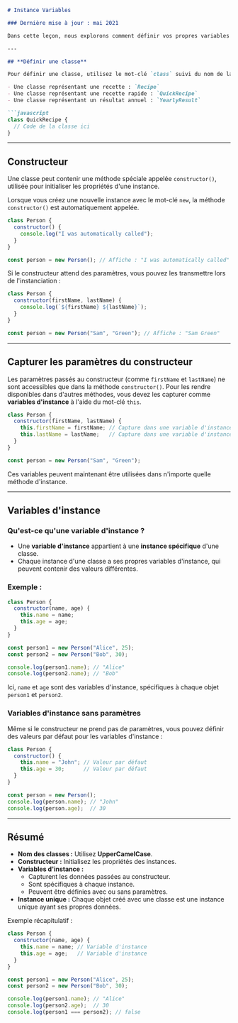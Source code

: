 ```markdown
# Instance Variables

### Dernière mise à jour : mai 2021

Dans cette leçon, nous explorons comment définir vos propres variables d'instance dans une classe. Les variables d'instance permettent de capturer des données spécifiques à chaque instance d'une classe.

---

## **Définir une classe**

Pour définir une classe, utilisez le mot-clé `class` suivi du nom de la classe. La convention pour les noms de classes est **UpperCamelCase** (aussi appelé PascalCase). Voici quelques exemples :

- Une classe représentant une recette : `Recipe`
- Une classe représentant une recette rapide : `QuickRecipe`
- Une classe représentant un résultat annuel : `YearlyResult`

```javascript
class QuickRecipe {
  // Code de la classe ici
}
```

---

## **Constructeur**

Une classe peut contenir une méthode spéciale appelée `constructor()`, utilisée pour initialiser les propriétés d'une instance.

Lorsque vous créez une nouvelle instance avec le mot-clé `new`, la méthode `constructor()` est automatiquement appelée.

```javascript
class Person {
  constructor() {
    console.log("I was automatically called");
  }
}

const person = new Person(); // Affiche : "I was automatically called"
```

Si le constructeur attend des paramètres, vous pouvez les transmettre lors de l'instanciation :

```javascript
class Person {
  constructor(firstName, lastName) {
    console.log(`${firstName} ${lastName}`);
  }
}

const person = new Person("Sam", "Green"); // Affiche : "Sam Green"
```

---

## **Capturer les paramètres du constructeur**

Les paramètres passés au constructeur (comme `firstName` et `lastName`) ne sont accessibles que dans la méthode `constructor()`. Pour les rendre disponibles dans d'autres méthodes, vous devez les capturer comme **variables d'instance** à l'aide du mot-clé `this`.

```javascript
class Person {
  constructor(firstName, lastName) {
    this.firstName = firstName; // Capture dans une variable d'instance
    this.lastName = lastName;   // Capture dans une variable d'instance
  }
}

const person = new Person("Sam", "Green");
```

Ces variables peuvent maintenant être utilisées dans n'importe quelle méthode d'instance.

---

## **Variables d'instance**

### **Qu'est-ce qu'une variable d'instance ?**
- Une **variable d'instance** appartient à une **instance spécifique** d'une classe.
- Chaque instance d'une classe a ses propres variables d'instance, qui peuvent contenir des valeurs différentes.

### Exemple :
```javascript
class Person {
  constructor(name, age) {
    this.name = name;
    this.age = age;
  }
}

const person1 = new Person("Alice", 25);
const person2 = new Person("Bob", 30);

console.log(person1.name); // "Alice"
console.log(person2.name); // "Bob"
```

Ici, `name` et `age` sont des variables d'instance, spécifiques à chaque objet `person1` et `person2`.

### **Variables d'instance sans paramètres**
Même si le constructeur ne prend pas de paramètres, vous pouvez définir des valeurs par défaut pour les variables d'instance :

```javascript
class Person {
  constructor() {
    this.name = "John"; // Valeur par défaut
    this.age = 30;      // Valeur par défaut
  }
}

const person = new Person();
console.log(person.name); // "John"
console.log(person.age);  // 30
```

---

## **Résumé**

- **Nom des classes :** Utilisez **UpperCamelCase**.
- **Constructeur :** Initialisez les propriétés des instances.
- **Variables d'instance :** 
  - Capturent les données passées au constructeur.
  - Sont spécifiques à chaque instance.
  - Peuvent être définies avec ou sans paramètres.
- **Instance unique :** Chaque objet créé avec une classe est une instance unique ayant ses propres données.

Exemple récapitulatif :

```javascript
class Person {
  constructor(name, age) {
    this.name = name; // Variable d'instance
    this.age = age;   // Variable d'instance
  }
}

const person1 = new Person("Alice", 25);
const person2 = new Person("Bob", 30);

console.log(person1.name); // "Alice"
console.log(person2.age);  // 30
console.log(person1 === person2); // false
```
```